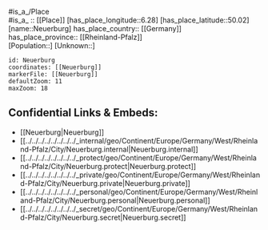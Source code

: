 ﻿---
location: [50.02,6.28] 
mapzoom: [7,12] 
mapmarker: city 
type: City
tags:
- geo/City


SpocWebEntityId: 32817
isDeleted: false
confidential: public

---
#is_a_/Place  
#is_a_ :: [[Place]] 
[has_place_longitude::6.28] 
[has_place_latitude::50.02] 
[name::Neuerburg] 
has_place_country:: [[Germany]]  
has_place_province:: [[Rheinland-Pfalz]]  
[Population::] 
[Unknown::] 


```leaflet
id: Neuerburg
coordinates: [[Neuerburg]] 
markerFile: [[Neuerburg]] 
defaultZoom: 11 
maxZoom: 18
```


## Confidential Links & Embeds: 
- [[Neuerburg|Neuerburg]]  
- [[../../../../../../../../_internal/geo/Continent/Europe/Germany/West/Rheinland-Pfalz/City/Neuerburg.internal|Neuerburg.internal]] 
- [[../../../../../../../../_protect/geo/Continent/Europe/Germany/West/Rheinland-Pfalz/City/Neuerburg.protect|Neuerburg.protect]] 
- [[../../../../../../../../_private/geo/Continent/Europe/Germany/West/Rheinland-Pfalz/City/Neuerburg.private|Neuerburg.private]] 
- [[../../../../../../../../_personal/geo/Continent/Europe/Germany/West/Rheinland-Pfalz/City/Neuerburg.personal|Neuerburg.personal]] 
- [[../../../../../../../../_secret/geo/Continent/Europe/Germany/West/Rheinland-Pfalz/City/Neuerburg.secret|Neuerburg.secret]] 
